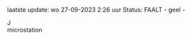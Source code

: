 laatste update: 
wo 27-09-2023  2:26   uur 
Status: FAALT - geel - 
<div class="service R">J</div><div class="service Y">microstation</div>